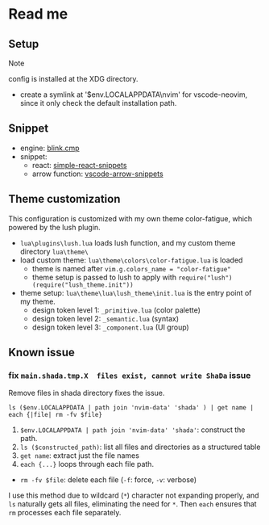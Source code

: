 # Read me

## Setup

> [!note]
> config is installed at the XDG directory.

- create a symlink at '$env.LOCALAPPDATA\nvim' for vscode-neovim, since it only check the default installation path.

## Snippet

- engine: [blink.cmp](https://github.com/saghen/blink.cmp)
- snippet:
  - react: [simple-react-snippets](https://github.com/burkeholland/simple-react-snippets/tree/master)
  - arrow function: [vscode-arrow-snippets](https://github.com/deinsoftware/vscode-arrow-snippets/tree/main)

## Theme customization

This configuration is customized with my own theme color-fatigue, which powered by the lush plugin.

- `lua\plugins\lush.lua` loads lush function, and my custom theme directory `lua\theme\`
- load custom theme: `lua\theme\colors\color-fatigue.lua` is loaded
  - theme is named after `vim.g.colors_name = "color-fatigue"`
  - theme setup is passed to lush to apply with `require("lush")(require("lush_theme.init"))`
- theme setup: `lua\theme\lua\lush_theme\init.lua` is the entry point of my theme.
  - design token level 1: `_primitive.lua` (color palette)
  - design token level 2: `_semantic.lua` (syntax)
  - design token level 3: `_component.lua` (UI group)

## Known issue

### fix `main.shada.tmp.X  files exist, cannot write ShaDa` issue

Remove files in shada directory fixes the issue.

```nu
ls ($env.LOCALAPPDATA | path join 'nvim-data' 'shada' ) | get name | each {|file| rm -fv $file}
```

1. `$env.LOCALAPPDATA | path join 'nvim-data' 'shada'`: construct the path.
2. `ls ($constructed_path)`: list all files and directories as a structured table
3. `get name`: extract just the file names
4. `each {...}` loops through each file path.

- `rm -fv $file`: delete each file (`-f`: force, `-v`: verbose)

I use this method due to wildcard (`*`) character not expanding properly, and `ls` naturally gets all files, eliminating the need for `*`. Then `each` ensures that `rm` processes each file separately.
